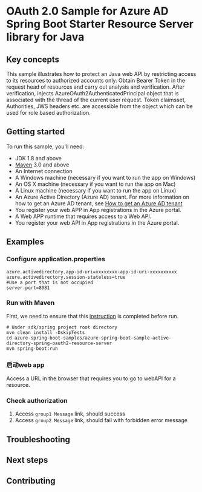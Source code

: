 # OAuth 2.0 Sample for Azure AD Spring Boot Starter Resource Server library for Java

## Key concepts
This sample illustrates how to protect an Java web API by restricting access to its resources to authorized accounts only.
Obtain Bearer Token in the request head of resources and carry out analysis and verification. After verification,
injects AzureOAuth2AuthenticatedPrincipal object that is associated with the thread of the current user request. 
Token claimsset, Authorities, JWS headers etc. are accessible from the object which can be used for role based authorization.


## Getting started

To run this sample, you'll need:

- JDK 1.8 and above
- [Maven](https://maven.apache.org/) 3.0 and above
- An Internet connection
- A Windows machine (necessary if you want to run the app on Windows)
- An OS X machine (necessary if you want to run the app on Mac)
- A Linux machine (necessary if you want to run the app on Linux)
- An Azure Active Directory (Azure AD) tenant. For more information on how to get an Azure AD tenant, see [How to get an Azure AD tenant](https://azure.microsoft.com/documentation/articles/active-directory-howto-tenant/)
- You register your web APP in App registrations in the Azure portal.
- A Web APP runtime that requires access to a Web API.
- You register your web API in App registrations in the Azure portal.

## Examples

### Configure application.properties

```properties
azure.activedirectory.app-id-uri=xxxxxxxx-app-id-uri-xxxxxxxxxx
azure.activedirectory.session-stateless=true
#Use a port that is not occupied
server.port=8081
```

### Run with Maven 
First, we need to ensure that this [instruction] is completed before run.
```shell
# Under sdk/spring project root directory
mvn clean install -DskipTests
cd azure-spring-boot-samples/azure-spring-boot-sample-active-directory-spring-oauth2-resource-server
mvn spring-boot:run
```

### 启动web app

Access a URL in the browser that requires you to go to webAPI for a resource.

### Check authorization

1. Access `group1 Message` link, should success
2. Access `group2 Message` link, should fail with forbidden error message

## Troubleshooting

## Next steps
## Contributing
<!-- LINKS -->
[instruction]: https://github.com/Azure/azure-sdk-for-java/blob/master/sdk/spring/CONTRIBUTING.md#building-from-source